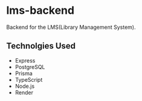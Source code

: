 # lms-backend

Backend for the LMS(Library Management System).

## Technolgies Used

- Express
- PostgreSQL
- Prisma
- TypeScript
- Node.js
- Render
